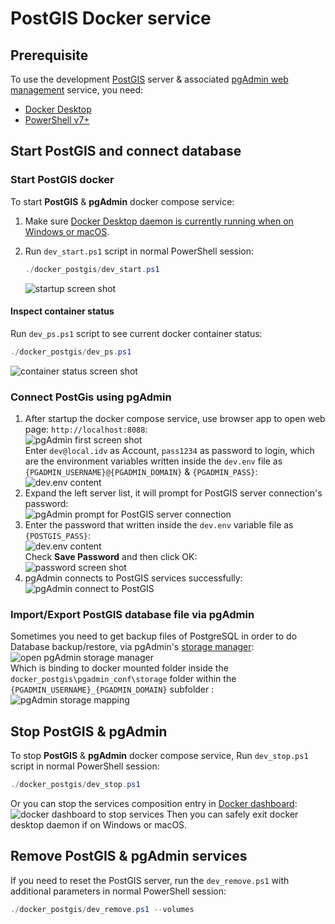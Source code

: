 ﻿# PostGIS Docker service

## Prerequisite

To use the development [PostGIS](https://postgis.net/) server & associated [pgAdmin web management](https://www.pgadmin.org/) service, you need:

- [Docker Desktop](https://www.docker.com/products/docker-desktop)
- [PowerShell v7+](https://github.com/PowerShell/PowerShell)

## Start PostGIS and connect database

### Start PostGIS docker 

To start **PostGIS** & **pgAdmin** docker compose service:

1. Make sure [Docker Desktop daemon is currently running when on Windows or macOS](https://docs.docker.com/docker-for-windows/install/#start-docker-desktop).

2. Run `dev_start.ps1` script in normal PowerShell session:
    ```powershell
    ./docker_postgis/dev_start.ps1
    ```
    ![startup screen shot](./pics/run_PostGIS.png)

#### Inspect container status

Run `dev_ps.ps1` script to see current docker container status:
```powershell
./docker_postgis/dev_ps.ps1
```
![container status screen shot](./pics/docker_ps.png)

### Connect PostGis using pgAdmin

1. After startup the docker compose service, use browser app to open web page: `http://localhost:8088`:  
    ![pgAdmin first screen shot](./pics/login_pgAdmin_portal_01.png)  
   Enter `dev@local.idv` as Account, `pass1234` as password to login, which are the environment variables written inside the `dev.env` file as `{PGADMIN_USERNAME}@{PGADMIN_DOMAIN}` & `{PGADMIN_PASS}`:  
   ![dev.env content](./pics/login_pgAdmin_portal_02.png)  
1. Expand the left server list, it will prompt for PostGIS server connection's password:  
    ![pgAdmin prompt for PostGIS server connection](./pics/connect_PostGIS_01.png)  
1. Enter the password that written inside the `dev.env` variable file as `{POSTGIS_PASS}`:  
    ![dev.env content](./pics/connect_PostGIS_02.png)  
   Check **Save Password** and then click OK:  
    ![password screen shot](./pics/connect_PostGIS_03.png)  
1. pgAdmin connects to PostGIS services successfully:  
    ![pgAdmin connect to PostGIS](./pics/connect_PostGIS_04.png)
   
### Import/Export PostGIS database file via pgAdmin

Sometimes you need to get backup files of PostgreSQL in order to do Database backup/restore, via pgAdmin's [storage manager](https://www.pgadmin.org/docs/pgadmin4/latest/storage_manager.html):  
![open pgAdmin storage manager](./pics/pgAdmin_storage_manager01.png)  
Which is binding to docker mounted folder inside the `docker_postgis\pgadmin_conf\storage` folder within the `{PGADMIN_USERNAME}_{PGADMIN_DOMAIN}` subfolder :  
![pgAdmin storage mapping](./pics/pgAdmin_storage_manager02.png)   
## Stop PostGIS & pgAdmin 
To stop **PostGIS** & **pgAdmin** docker compose service, Run `dev_stop.ps1` script in normal PowerShell session:
```powershell
./docker_postgis/dev_stop.ps1
```
Or you can stop the services composition entry in [Docker dashboard](https://docs.docker.com/desktop/dashboard/):
![docker dashboard to stop services](./pics/stop_PostGIS.png)
Then you can safely exit docker desktop daemon if on Windows or macOS.

## Remove PostGIS & pgAdmin services

If you need to reset the PostGIS server, run the `dev_remove.ps1` with additional parameters in normal PowerShell session:
```powershell
./docker_postgis/dev_remove.ps1 --volumes
```